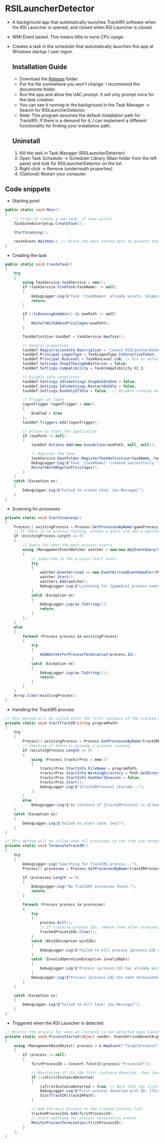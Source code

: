 # RSILauncherDetector
 - A background app that automatically launches TrackIR5 software when the RSI Launcher is opened, and closed when RSI Launcher is closed.
 - WMI Event based. This means little to none CPU usage.
 - Creates a task in the scheduler that automatically launches this app at Windows startup / user logon.


   ## Installation Guide
   - Download the [Release](https://github.com/matheusperches/RSILauncher-Detector/tree/main/Release) folder.
   - Put the file somewhere you won't change. I recommend the documents folder.
   - Run the app and allow the UAC prompt. It will only prompt once for the task creation.
   - You can see it running in the background in the Task Manager -> Search for RSILauncherDetector.
   - Note: This program assumes the default installation path for TrackIR5. If there is a demand for it, I can implement a different functionality for finding your installation path.
  
   ## Uninstall
   1. Kill the task in Task Manager (RSILauncherDetector)
   2. Open Task Scheduler -> Scheduler Library (Main folder from the left pane) and look for RSILauncherDetector on the list.
   3. Right click -> Remove (underneath properties)
   4. (Optional) Restart your computer.
  

 ## Code snippets

- Starting point
```C# 
public static void Main()
{
    // Tries to create a new task, if none exists
    TaskSchedulerSetup.CreateTask();

    StartScanning();

    resetEvent.WaitOne(); // Block the main thread here to prevent the app from shutting down
}         
```

- Creating the task 
```C#
public static void CreateTask()
{
    try
    {
        using TaskService taskService = new();
        if (taskService.FindTask(taskName) != null)
        {
            DebugLogger.Log($"Task '{taskName}' already exists. Skipping...");
            return;
        }

        if (!IsRunningAsAdmin() && exePath != null)
        {
            RestartWithAdminPrivileges(exePath);
        }

        TaskDefinition taskDef = taskService.NewTask();

        // General properties
        taskDef.RegistrationInfo.Description = "Launch RSILauncherDetector";
        taskDef.Principal.LogonType = TaskLogonType.InteractiveToken;
        taskDef.Principal.RunLevel = TaskRunLevel.LUA; // Run as default
        taskDef.Settings.StopIfGoingOnBatteries = false;
        taskDef.Settings.Compatibility = TaskCompatibility.V2_3;

        // Disable idle conditions
        taskDef.Settings.IdleSettings.StopOnIdleEnd = false;
        taskDef.Settings.IdleSettings.RestartOnIdle = false;
        taskDef.Settings.RunOnlyIfIdle = false;  // Disable running only if idle

        // Trigger at logon
        LogonTrigger logonTrigger = new()
        {
            Enabled = true
        };
        taskDef.Triggers.Add(logonTrigger);

        // Action to start the application
        if (exePath != null)
        {
            taskDef.Actions.Add(new ExecAction(exePath, null, null));

            // Register the task
            taskService.RootFolder.RegisterTaskDefinition(taskName, taskDef);
            DebugLogger.Log($"Task '{taskName}' created successfully.");
            RestartWithRegularPrivileges();
        }
    }
    catch (Exception ex)
    {
        DebugLogger.Log($"Failed to create task: {ex.Message}");
    }
}
```

- Scanning for processes
```C#
private static void StartScanning()
{
    Process[] existingProcess = Process.GetProcessesByName(gameProcess);
    // If there is no process running, create a query and add a watcher for it. 
    if (existingProcess.Length == 0)
    {
        // Query for when the main process starts
        using (ManagementEventWatcher watcher = new(new WqlEventQuery($"SELECT * FROM __InstanceCreationEvent WITHIN 5 WHERE TargetInstance ISA 'Win32_Process' AND TargetInstance.Name = '{gameExe}'")))
        {
            // Subscribe to the process start event
            try
            {
                watcher.EventArrived += new EventArrivedEventHandler(ProcessStarted);
                watcher.Start();
                watchers.Add(watcher);
                DebugLogger.Log($"Listening for {gameExe} process events. Press Enter to exit...");
            }
            catch (Exception ex)
            {
                DebugLogger.Log(ex.ToString());
                return;
            }
        };
    }
    else
    {
        foreach (Process process in existingProcess)
        {
            try
            {
                AddWatcherForProcessTermination(process.Id);
            }
            catch (Exception ex)
            {
                DebugLogger.Log(ex.ToString());
                return;
            }
        }
    }
    Array.Clear(existingProcess);
}

```
- Handling the TrackIR5 process
```C#
// This method will be called after the first instance of the tracked process is detected
private static void StartTrackIR(string programPath)
{
    try
    {
        Process[] existingProcess = Process.GetProcessesByName(trackIRProcess);
        // Checking if there is already a process running
        if (existingProcess.Length == 0)
        {
            using (Process trackirProc = new())
            {
                trackirProc.StartInfo.FileName = programPath;
                trackirProc.StartInfo.WorkingDirectory = Path.GetDirectoryName(programPath);
                trackirProc.StartInfo.UseShellExecute = false;
                trackirProc.Start();
                DebugLogger.Log($"{trackIRProcess} started...");
            };
        }
        else
            DebugLogger.Log($"An instance of {trackIRProcess} is already running.");
    }
    catch (Exception ex)
    {
        DebugLogger.Log($"Failed to start task: {ex}");
    }
}

// This method will be called when all processes in the tree are terminated
private static void TerminateTrackIR()
{
    try
    {
        DebugLogger.Log("Searching for TrackIR5 process...");
        Process[] processes = Process.GetProcessesByName(trackIRProcess);

        if (processes.Length == 0)
        {
            DebugLogger.Log("No TrackIR5 processes found.");
            return;
        }

        foreach (Process process in processes)
        {
            try
            {
                process.Kill();
                // If tracking process IDs, remove them after termination
                trackedProcessIds.Clear();
            }
            catch (Win32Exception win32Ex)
            {
                DebugLogger.Log($"Failed to kill process {process.Id} due to insufficient privileges: {win32Ex.Message}");
            }
            catch (InvalidOperationException invalidOpEx)
            {
                DebugLogger.Log($"Process {process.Id} has already exited: {invalidOpEx.Message}");
            }
            DebugLogger.Log($"Process {process.Id} has been terminated.");
        }
    }

    catch (Exception ex)
    {
        DebugLogger.Log($"Failed to kill task: {ex.Message}");
    }
}
```

- Triggered when the RSI Launcher is detected
```C#
// Monitor the process for when an instance is not detected upon launch.
private static void ProcessStarted(object sender, EventArrivedEventArgs e)
{
    using (ManagementBaseObject? process = e.NewEvent["TargetInstance"] as ManagementBaseObject)
    {
        if (process != null)
        {
            firstProcessID = Convert.ToInt32(process["ProcessId"]);

            // Monitoring if its the first instance detected, then launching TrackIR5... 
            if (!isFirstInstanceDetected)
            {
                isFirstInstanceDetected = true; // Mark that the first instance has been detected
                DebugLogger.Log($"First process detected with ID: {firstProcessID} \nNot logging subsequent processes..."); 
                StartTrackIR(trackIRPath);
            }

            // Add the main process to the tracked process list 
            trackedProcessIds.Add(firstProcessID);
            // Start watching for process termination events
            MonitorProcessTermination(firstProcessID);
        }
    };
}
```
